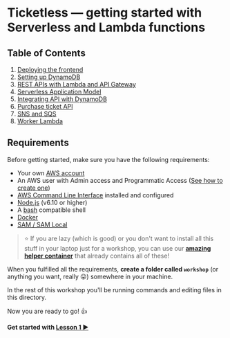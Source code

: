 # Ticketless — getting started with Serverless and Lambda functions


## Table of Contents

 1. [Deploying the frontend](01-deploying-frontend)
 2. [Setting up DynamoDB](02-setting-up-dynamodb)
 3. [REST APIs with Lambda and API Gateway](03-apis-lambda)
 4. [Serverless Application Model](04-serverless-application-model)
 5. [Integrating API with DynamoDB](05-api-with-dynamodb)
 6. [Purchase ticket API](06-purchase-ticket-api)
 7. [SNS and SQS](07-sns-and-sqs)
 8. [Worker Lambda](08-worker-lambda)


## Requirements

Before getting started, make sure you have the following requirements:

 - Your own [AWS account](https://aws.amazon.com/free)
 - An AWS user with Admin access and Programmatic Access ([See how to create one](/lessons/extra/CREATE_AWS_USER.md))
 - [AWS Command Line Interface](https://aws.amazon.com/cli) installed and configured
 - [Node.js](https://nodejs.org) (v6.10 or higher)
 - A [bash](https://www.gnu.org/software/bash) compatible shell
 - [Docker](https://www.docker.com/)
 - [SAM / SAM Local](https://github.com/awslabs/aws-sam-local)

> ⭐️ If you are lazy (which is good) or you don't want to install all this stuff in your laptop just for a workshop, you can use our [**amazing helper container**](https://github.com/lucpod/serverless-workshop-helper-container) that already contains all of these!

When you fulfilled all the requirements, **create a folder called `workshop`** (or anything you want, really 😜) somewhere in your machine.

In the rest of this workshop you'll be running commands and editing files in this directory.

Now you are ready to go! 👍

**Get started with [Lesson 1 ▶︎](/lessons/01-deploying-frontend)**
